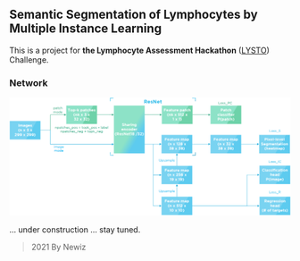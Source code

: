 ## Semantic Segmentation of Lymphocytes by Multiple Instance Learning

This is a project for **the Lymphocyte Assessment Hackathon** ([LYSTO](https://lysto.grand-challenge.org/)) Challenge.

### Network
![](network_frame.png)

... under construction ... stay tuned. 

> 2021 By Newiz
